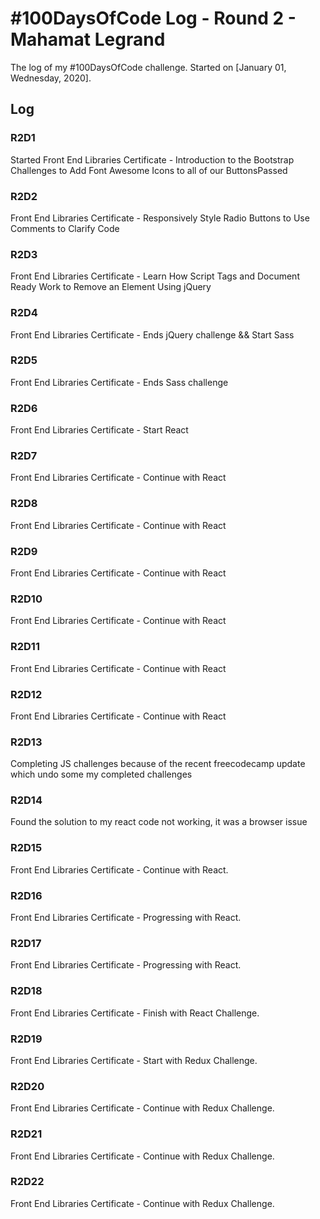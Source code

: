 # #100DaysOfCode Log - Round 2 - Mahamat Legrand

The log of my #100DaysOfCode challenge. Started on [January 01, Wednesday, 2020].

## Log

### R2D1

Started Front End Libraries Certificate - Introduction to the Bootstrap Challenges to Add Font Awesome Icons to all of our ButtonsPassed

### R2D2

Front End Libraries Certificate - Responsively Style Radio Buttons to Use Comments to Clarify Code

### R2D3

Front End Libraries Certificate - Learn How Script Tags and Document Ready Work to Remove an Element Using jQuery

### R2D4

Front End Libraries Certificate - Ends jQuery challenge && Start Sass

### R2D5

Front End Libraries Certificate - Ends Sass challenge

### R2D6

Front End Libraries Certificate - Start React

### R2D7

Front End Libraries Certificate - Continue with React

### R2D8

Front End Libraries Certificate - Continue with React

### R2D9

Front End Libraries Certificate - Continue with React

### R2D10

Front End Libraries Certificate - Continue with React

### R2D11

Front End Libraries Certificate - Continue with React

### R2D12

Front End Libraries Certificate - Continue with React

### R2D13

Completing JS challenges because of the recent freecodecamp update which undo some my completed challenges

### R2D14

Found the solution to my react code not working, it was a browser issue

### R2D15

Front End Libraries Certificate - Continue with React.

### R2D16

Front End Libraries Certificate - Progressing with React.

### R2D17

Front End Libraries Certificate - Progressing with React.

### R2D18

Front End Libraries Certificate - Finish with React Challenge.

### R2D19

Front End Libraries Certificate - Start with Redux Challenge.

### R2D20

Front End Libraries Certificate - Continue with Redux Challenge.

### R2D21

Front End Libraries Certificate - Continue with Redux Challenge.

### R2D22

Front End Libraries Certificate - Continue with Redux Challenge.
